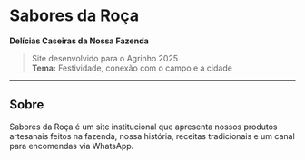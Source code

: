 # Sabores da Roça

**Delícias Caseiras da Nossa Fazenda**

> Site desenvolvido para o Agrinho 2025  
> **Tema:** Festividade, conexão com o campo e a cidade

---

## Sobre

Sabores da Roça é um site institucional que apresenta nossos produtos artesanais feitos na fazenda, nossa história, receitas tradicionais e um canal para encomendas via WhatsApp.
